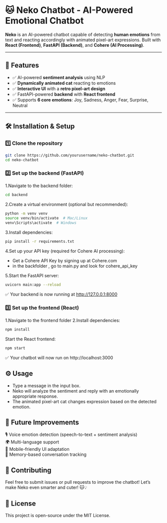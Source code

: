 # 🐱 Neko Chatbot - AI-Powered Emotional Chatbot

**Neko** is an AI-powered chatbot capable of detecting **human emotions** from text and reacting accordingly with animated pixel-art expressions. Built with **React (Frontend)**, **FastAPI (Backend)**, and **Cohere (AI Processing)**.

---

## 🚀 Features
- ✅ AI-powered **sentiment analysis** using NLP  
- ✅ **Dynamically animated cat** reacting to emotions  
- ✅ **Interactive UI** with a **retro pixel-art design**  
- ✅ FastAPI-powered **backend** with **React frontend**  
- ✅ Supports **6 core emotions**: Joy, Sadness, Anger, Fear, Surprise, Neutral  

---

## 🛠️ Installation & Setup  

### **1️⃣ Clone the repository**
```bash
git clone https://github.com/yourusername/neko-chatbot.git
cd neko-chatbot
```

### **2️⃣ Set up the backend (FastAPI)**
1.Navigate to the backend folder:
```bash
cd backend
```
2.Create a virtual environment (optional but recommended):
```bash
python -m venv venv
source venv/bin/activate  # Mac/Linux
venv\Scripts\activate  # Windows
```
3.Install dependencies:
```bash
pip install -r requirements.txt
```
4.Set up your API key (required for Cohere AI processing):
  - Get a Cohere API Key by signing up at Cohere.com
  - in the backfolder , go to main.py and look for cohere_api_key

5.Start the FastAPI server:
```bash
uvicorn main:app --reload
```

✅ Your backend is now running at http://127.0.0.1:8000

### **3️⃣ Set up the frontend (React)**
1.Navigate to the frontend folder
2.Install dependencies:
```bash
npm install
```
Start the React frontend:
```bash
npm start
```
✅ Your chatbot will now run on http://localhost:3000

## ⚙️ Usage
  - Type a message in the input box.
  - Neko will analyze the sentiment and reply with an emotionally appropriate response.
  - The animated pixel-art cat changes expression based on the detected emotion.

## 📌 Future Improvements
  🎙️ Voice emotion detection (speech-to-text + sentiment analysis)<br>
  🌍 Multi-language support<br>
  📱 Mobile-friendly UI adaptation<br>
  💾 Memory-based conversation tracking<br>

## 🤝 Contributing
Feel free to submit issues or pull requests to improve the chatbot!
Let’s make Neko even smarter and cuter! 🐱💡

## 📝 License
This project is open-source under the MIT License.

